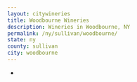 ```yaml
---
layout: citywineries
title: Woodbourne Wineries
description: Wineries in Woodbourne, NY
permalink: /ny/sullivan/woodbourne/
state: ny
county: sullivan
city: woodbourne
---
```

-
